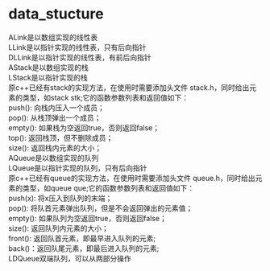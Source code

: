 # data_stucture
  ALink是以数组实现的线性表 <br/> 
  LLink是以指针实现的线性表，只有后向指针 <br/> 
  DLLink是以指针实现的线性表，有前后向指针 <br/> 
  AStack是以数组实现的栈 <br/> 
  LStack是以指针实现的栈 <br/> 
  原c++已经有stack的实现方法，在使用时需要添加头文件 stack.h，同时给出元素的类型，如stack <int>stk;它的函数参数列表和返回值如下：<br/>
  push(): 向栈内压入一个成员；<br/>
  pop(): 从栈顶弹出一个成员；<br/>
  empty(): 如果栈为空返回true，否则返回false；<br/>
  top(): 返回栈顶，但不删除成员；<br/>
  size(): 返回栈内元素的大小；<br/>
  AQueue是以数组实现的队列 <br/> 
  LQueue是以指针实现的队列，只有后向指针 <br/> 
  原c++已经有queue的实现方法，在使用时需要添加头文件 queue.h，同时给出元素的类型，如queue <int>que;它的函数参数列表和返回值如下：<br/>
  push(x): 将x压入到队列的末端；<br/>
  pop(): 将队首元素弹出队列，但是不会返回弹出的元素值；<br/>
  empty(): 如果队列为空返回true，否则返回false；<br/>
  size(): 返回队列内元素的大小；<br/>
  front(): 返回队首元素，即最早进入队列的元素;<br/>
  back()：返回队尾元素，即最后进入队列的元素;<br/>
LDQueue双端队列，可以从两部分操作 <br/> 
